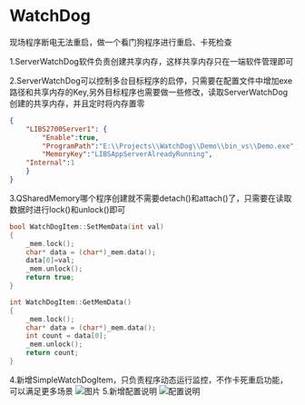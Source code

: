 # WatchDog
现场程序断电无法重启，做一个看门狗程序进行重启、卡死检查

1.ServerWatchDog软件负责创建共享内存，这样共享内存只在一端软件管理即可

2.ServerWatchDog可以控制多台目标程序的启停，只需要在配置文件中增加exe路径和共享内存的Key,另外目标程序也需要做一些修改，读取ServerWatchDog创建的共享内存，并且定时将内存置零
```json
{
    "LIBS2700Server1": {
        "Enable":true,
        "ProgramPath":"E:\\Projects\\WatchDog\\Demo\\bin_vs\\Demo.exe",
        "MemoryKey":"LIBSAppServerAlreadyRunning",
	"Internal":1
    }
}
```
3.QSharedMemory哪个程序创建就不需要detach()和attach()了，只需要在读取数据时进行lock()和unlock()即可
```C++
bool WatchDogItem::SetMemData(int val)
{
    _mem.lock();
    char* data = (char*)_mem.data();
    data[0]=val;
    _mem.unlock();
    return true;
}

int WatchDogItem::GetMemData()
{
    _mem.lock();
    char* data = (char*)_mem.data();
    int count = data[0];
    _mem.unlock();
    return count;
}
```
4.新增SimpleWatchDogItem，只负责程序动态运行监控，不作卡死重启功能，可以满足更多场景
![图片](https://github.com/zhangjiechina001/WatchDog/assets/49397821/0105e1b9-17ac-4126-85d6-d1fdac5f363a)
5.新增配置说明
![配置说明](https://github.com/zhangjiechina001/WatchDog/assets/49397821/f1470906-a045-49f1-851d-b95c9f8dd293)
